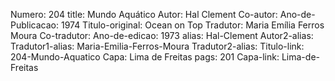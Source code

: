 Numero: 204
title: Mundo Aquático
Autor: Hal Clement
Co-autor: 
Ano-de-Publicacao: 1974
Titulo-original: Ocean on Top
Tradutor: Maria Emília Ferros Moura
Co-tradutor: 
Ano-de-edicao: 1973
alias: Hal-Clement
Autor2-alias: 
Tradutor1-alias: Maria-Emilia-Ferros-Moura
Tradutor2-alias: 
Titulo-link: 204-Mundo-Aquatico
Capa: Lima de Freitas
pags: 201
Capa-link: Lima-de-Freitas